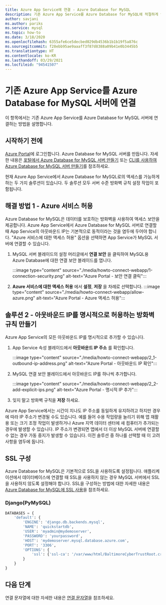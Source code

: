 ```yaml
---
title: Azure App Service에 연결 - Azure Database for MySQL
description: 기존 Azure App Service를 Azure Database for MySQL에 적절하게 연결하는 방법에 대한 지침
author: savjani
ms.author: pariks
ms.service: mysql
ms.topic: how-to
ms.date: 3/18/2020
ms.openlocfilehash: 6355afe6ce5decbed029db4536b1b1b19f5a876c
ms.sourcegitcommit: f28ebb95ae9aaaff3f87d8388a09b41e0b3445b5
ms.translationtype: HT
ms.contentlocale: ko-KR
ms.lasthandoff: 03/29/2021
ms.locfileid: "94541507"
---
```

# <a name="connect-an-existing-azure-app-service-to-azure-database-for-mysql-server"></a>기존 Azure App Service를 Azure Database for MySQL 서버에 연결
이 항목에서는 기존 Azure App Service를 Azure Database for MySQL 서버에 연결하는 방법을 설명합니다.

## <a name="before-you-begin"></a>시작하기 전에
[Azure Portal](https://portal.azure.com)에 로그인합니다. Azure Database for MySQL 서버를 만듭니다. 자세한 내용은 [포털에서 Azure Database for MySQL 서버 만들기](quickstart-create-mysql-server-database-using-azure-portal.md) 또는 [CLI를 사용하여 Azure Database for MySQL 서버 만들기](quickstart-create-mysql-server-database-using-azure-cli.md)를 참조하세요.

현재 Azure App Service에서 Azure Database for MySQL로의 액세스를 가능하게 하는 두 가지 솔루션이 있습니다. 두 솔루션 모두 서버 수준 방화벽 규칙 설정 작업이 포함됩니다.

## <a name="solution-1---allow-azure-services"></a>해결 방법 1 - Azure 서비스 허용
Azure Database for MySQL은 데이터를 보호하는 방화벽을 사용하여 액세스 보안을 제공합니다. Azure App Service에서 Azure Database for MySQL 서버로 연결할 때 App Service의 아웃바운드 IP는 기본적으로 동적이라는 것을 염두에 두어야 합니다. "Azure 서비스에 대한 액세스 허용" 옵션을 선택하면 App Service가 MySQL 서버에 연결할 수 있습니다.

1. MySQL 서버 블레이드의 설정 머리글에서 **연결 보안** 을 클릭하여 MySQL용 Azure Database에 대한 연결 보안 블레이드를 엽니다.

   :::image type="content" source="./media/howto-connect-webapp/1-connection-security.png" alt-text="Azure Portal - 보안 연결 클릭":::

2. **Azure 서비스에 대한 액세스 허용** 에서 **설정**, **저장** 을 차례로 선택합니다.
   :::image type="content" source="./media/howto-connect-webapp/allow-azure.png" alt-text="Azure Portal - Azure 액세스 허용":::

## <a name="solution-2---create-a-firewall-rule-to-explicitly-allow-outbound-ips"></a>솔루션 2 - 아웃바운드 IP를 명시적으로 허용하는 방화벽 규칙 만들기
Azure App Service의 모든 아웃바운드 IP를 명시적으로 추가할 수 있습니다.

1. App Service 속성 블레이드에서 **아웃바운드 IP 주소** 를 확인합니다.

   :::image type="content" source="./media/howto-connect-webapp/2_1-outbound-ip-address.png" alt-text="Azure Portal - 아웃바운드 IP 확인":::

2. MySQL 연결 보안 블레이드에서 아웃바운드 IP를 하나씩 추가합니다.

   :::image type="content" source="./media/howto-connect-webapp/2_2-add-explicit-ips.png" alt-text="Azure Portal - 명시적 IP 추가":::

3. 잊지 말고 방화벽 규칙을 **저장** 하세요.

Azure App Service에서는 시간이 지나도 IP 주소를 동일하게 유지하려고 하지만 경우에 따라 IP 주소가 변경될 수도 있습니다. 예를 들어 수용 작업량을 늘리기 위해 앱 재활용 또는 크기 조정 작업이 발생하거나 Azure 지역 데이터 센터에 새 컴퓨터가 추가되는 경우에 발생할 수 있습니다. IP 주소가 변경되면 앱에서 더 이상 MySQL 서버에 연결할 수 없는 경우 가동 중지가 발생할 수 있습니다. 이전 솔루션 중 하나를 선택할 때 이 고려 사항을 염두에 둡니다.

## <a name="ssl-configuration"></a>SSL 구성
Azure Database for MySQL은 기본적으로 SSL을 사용하도록 설정됩니다. 애플리케이션에서 데이터베이스에 연결할 때 SSL을 사용하지 않는 경우 MySQL 서버에서 SSL을 사용하지 않도록 설정해야 합니다. SSL을 구성하는 방법에 대한 자세한 내용은 [Azure Database for MySQL에 SSL 사용](howto-configure-ssl.md)을 참조하세요.

### <a name="django-pymysql"></a>Django(PyMySQL)
```python
DATABASES = {
    'default': {
        'ENGINE': 'django.db.backends.mysql',
        'NAME': 'quickstartdb',
        'USER': 'myadmin@mydemoserver',
        'PASSWORD': 'yourpassword',
        'HOST': 'mydemoserver.mysql.database.azure.com',
        'PORT': '3306',
        'OPTIONS': {
            'ssl': {'ssl-ca': '/var/www/html/BaltimoreCyberTrustRoot.crt.pem'}
        }
    }
}
```

## <a name="next-steps"></a>다음 단계
연결 문자열에 대한 자세한 내용은 [연결 문자열](howto-connection-string.md)을 참조하세요.
